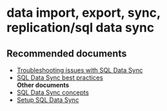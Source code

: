<properties
	pageTitle="data import, export, sync, replication/sql data sync"
	description="data import, export, sync, replication/sql data sync"
	service="microsoft.sql"
	resource="servers"
	authors="emlisa"
	displayOrder=""
	selfHelpType="generic"
	supportTopicIds="32630455"
	productPesIds="13491"
	cloudEnvironments="public"
/>

# data import, export, sync, replication/sql data sync
## **Recommended documents**
* [Troubleshooting issues with SQL Data Sync](https://docs.microsoft.com/azure/sql-database/sql-database-troubleshoot-data-sync)<br>
* [SQL Data Sync best practices](https://docs.microsoft.com/azure/sql-database/sql-database-best-practices-data-sync)<br>
**Other documents**<br>
* [SQL Data Sync concepts](https://docs.microsoft.com/azure/sql-database/sql-database-sync-data)<br>
* [Setup SQL Data Sync](https://docs.microsoft.com/azure/sql-database/sql-database-get-started-sql-data-sync)